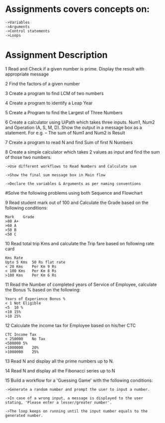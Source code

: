 # Assignments covers concepts on:
```
->Variables
->Arguments
->Control statements
->Loops
```
#	Assignment Description
1	Read and Check if a given number is prime. Display the result with appropriate message

2	Find the factors of a given number

3	Create a program to find LCM of two numbers

4	Create a program to identify a Leap Year

5	Create a Program to find the Largest of Three Numbers

6	Create a calculator using UiPath which takes three inputs. Num1, Num2 and Operation (A, S, M, D). Show the output in a message box as a statement. For e.g. – The sum of Num1 and Num2 is Result

7	Create a program to read N and find Sum of first N Numbers

8	Create a simple calculator which takes 2 values as input and find the sum of those two numbers.  

    ->Use different workflows to Read Numbers and Calculate sum
    
    ->Show the final sum message box in Main flow 
    
    ->Declare the variables & Arguments as per naming conventions  

	
#Solve the following problems using both Sequence and Flowchart

9	Read student mark out of 100 and Calculate the Grade based on the following conditions:
```
Mark	Grade
>80	A+
>60	A
>50	B
<50	C
```

10	Read total trip Kms and calculate the Trip fare based on following rate card
```
Kms	Rate
Upto 5 Kms	50 Rs flat rate
< 20 Kms	Per Km 9 Rs
< 100 Kms	Per Km 8 Rs
>100 Kms	Per Km 6 Rs
```

11	Read the Number of completed years of Service of Employee, calculate the Bonus % based on the following:
```
Years of Experience	Bonus %
< 1	Not Eligible
<5	10 % 
<10	15%
>10	25%
```

12	Calculate the income tax for Employee based on his/her CTC
```
CTC	Income Tax
< 250000	No Tax
<500000	5%
<1000000	20%
>1000000	25%
```
13	Read N and display all the prime numbers up to N.

14	Read N and display all the Fibonacci series up to N

15	Build a workflow for a 'Guessing Game' with the following conditions:

    ->Generate a random number and prompt the user to input a number. 
    
    ->In case of a wrong input, a message is displayed to the user stating, 'Please enter a lesser/greater number'.
    
    ->The loop keeps on running until the input number equals to the generated number.
